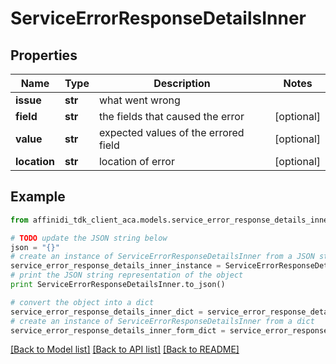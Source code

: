 # ServiceErrorResponseDetailsInner

## Properties

| Name         | Type    | Description                          | Notes      |
| ------------ | ------- | ------------------------------------ | ---------- |
| **issue**    | **str** | what went wrong                      |
| **field**    | **str** | the fields that caused the error     | [optional] |
| **value**    | **str** | expected values of the errored field | [optional] |
| **location** | **str** | location of error                    | [optional] |

## Example

```python
from affinidi_tdk_client_aca.models.service_error_response_details_inner import ServiceErrorResponseDetailsInner

# TODO update the JSON string below
json = "{}"
# create an instance of ServiceErrorResponseDetailsInner from a JSON string
service_error_response_details_inner_instance = ServiceErrorResponseDetailsInner.from_json(json)
# print the JSON string representation of the object
print ServiceErrorResponseDetailsInner.to_json()

# convert the object into a dict
service_error_response_details_inner_dict = service_error_response_details_inner_instance.to_dict()
# create an instance of ServiceErrorResponseDetailsInner from a dict
service_error_response_details_inner_form_dict = service_error_response_details_inner.from_dict(service_error_response_details_inner_dict)
```

[[Back to Model list]](../README.md#documentation-for-models) [[Back to API list]](../README.md#documentation-for-api-endpoints) [[Back to README]](../README.md)

